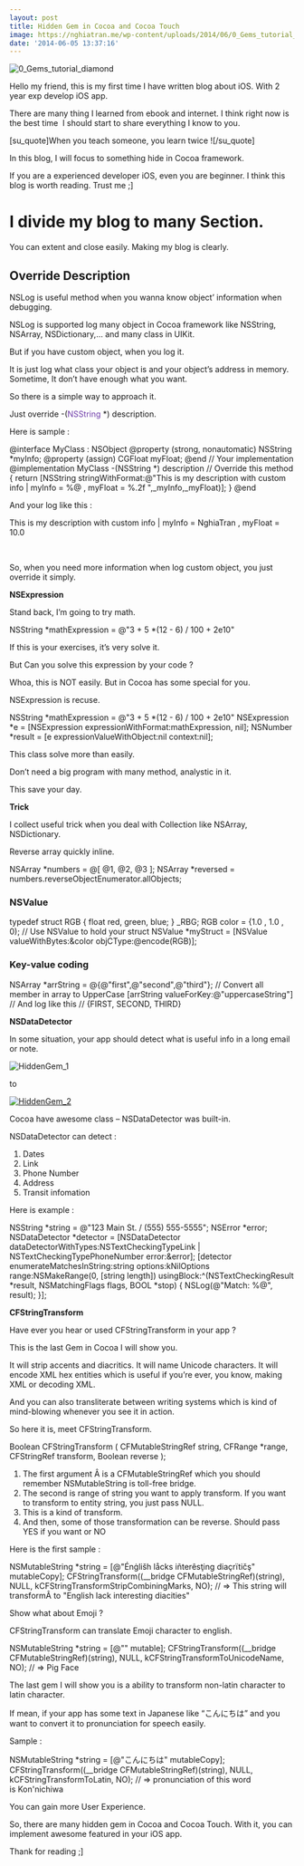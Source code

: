 ```yaml
---
layout: post
title: Hidden Gem in Cocoa and Cocoa Touch
image: https://nghiatran.me/wp-content/uploads/2014/06/0_Gems_tutorial_diamond.jpg
date: '2014-06-05 13:37:16'
---
```



![0_Gems_tutorial_diamond](https://i1.wp.com/128.199.214.43/wp-content/uploads/2014/06/0_Gems_tutorial_diamond-300x300.jpg?resize=300%2C300)

Hello my friend, this is my first time I have written blog about iOS. With 2 year exp develop iOS app.

There are many thing I learned from ebook and internet. I think right now is the best time  I should start to share everything I know to you.

[su_quote]When you teach someone, you learn twice ![/su_quote]

In this blog, I will focus to something hide in Cocoa framework.

If you are a experienced developer iOS, even you are beginner. I think this blog is worth reading. Trust me ;]


# I divide my blog to many Section.

You can extent and close easily. Making my blog is clearly.


## Override Description

NSLog is useful method when you wanna know object’ information when debugging.

NSLog is supported log many object in Cocoa framework like NSString, NSArray, NSDictionary,… and many class in UIKit.

But if you have custom object, when you log it.

It is just log what class your object is and your object’s address in memory. Sometime, It don’t have enough what you want.

So there is a simple way to approach it.

Just override -(<span style="color: #703daa;">NSString</span> *) description.

Here is sample :

@interface MyClass : NSObject @property (strong, nonautomatic) NSString *myInfo; @property (assign) CGFloat myFloat; @end // Your implementation @implementation MyClass -(NSString *) description // Override this method { return [NSString stringWithFormat:@"This is my description with custom info | myInfo = %@ , myFloat = %.2f ",_myInfo,_myFloat)]; } @end

And your log like this :

This is my description with custom info | myInfo = NghiaTran , myFloat = 10.0

 

So, when you need more information when log custom object, you just override it simply.

**NSExpression**

Stand back, I’m going to try math.

NSString *mathExpression = @"3 + 5 *(12 - 6) / 100 + 2e10"

If this is your exercises, it’s very solve it.

But Can you solve this expression by your code ?

Whoa, this is NOT easily. But in Cocoa has some special for you.

NSExpression is recuse.

NSString *mathExpression = @"3 + 5 *(12 - 6) / 100 + 2e10" NSExpression *e = [NSExpression expressionWithFormat:mathExpression, nil]; NSNumber *result = [e expressionValueWithObject:nil context:nil];

This class solve more than easily.

Don’t need a big program with many method, analystic in it.

This save your day.

**Trick**

I collect useful trick when you deal with Collection like NSArray, NSDictionary.

Reverse array quickly inline.

NSArray *numbers = @[ @1, @2, @3 ]; NSArray *reversed = numbers.reverseObjectEnumerator.allObjects;

### NSValue

typedef struct RGB { float red, green, blue; } _RBG; RGB color = {1.0 , 1.0 , 0); // Use NSValue to hold your struct NSValue *myStruct = [NSValue valueWithBytes:&color objCType:@encode(RGB)];

### Key-value coding

NSArray *arrString = @{@"first",@"second",@"third"}; // Convert all member in array to UpperCase [arrString valueForKey:@"uppercaseString"] // And log like this // {FIRST, SECOND, THIRD}

**NSDataDetector**

In some situation, your app should detect what is useful info in a long email or note.

![HiddenGem_1](https://i2.wp.com/128.199.214.43/wp-content/uploads/2014/06/HiddenGem_1.png?resize=845%2C416)

to

[![HiddenGem_2](https://i0.wp.com/128.199.214.43/wp-content/uploads/2014/06/HiddenGem_2.png?resize=841%2C408)](https://i0.wp.com/128.199.214.43/wp-content/uploads/2014/06/HiddenGem_2.png)

Cocoa have awesome class – NSDataDetector was built-in.

NSDataDetector can detect :

1. Dates
2. Link
3. Phone Number
4. Address
5. Transit infomation

Here is example :

NSString *string = @"123 Main St. / (555) 555-5555"; NSError *error; NSDataDetector *detector = [NSDataDetector dataDetectorWithTypes:NSTextCheckingTypeLink | NSTextCheckingTypePhoneNumber error:&error]; [detector enumerateMatchesInString:string options:kNilOptions range:NSMakeRange(0, [string length]) usingBlock:^(NSTextCheckingResult *result, NSMatchingFlags flags, BOOL *stop) { NSLog(@"Match: %@", result); }];

**CFStringTransform**

Have ever you hear or used CFStringTransform in your app ?

This is the last Gem in Cocoa I will show you.

It will strip accents and diacritics. It will name Unicode characters. It will encode XML hex entities which is useful if you’re ever, you know, making XML or decoding XML.

And you can also transliterate between writing systems which is kind of mind-blowing whenever you see it in action.

So here it is, meet CFStringTransform.

Boolean CFStringTransform ( CFMutableStringRef string, CFRange *range, CFStringRef transform, Boolean reverse );

1. The first argument Â is a CFMutableStringRef which you should remember NSMutableString is toll-free bridge.
2. The second is range of string you want to apply transform. If you want to transform to entity string, you just pass NULL.
3. This is a kind of transform.
4. And then, some of those transformation can be reverse. Should pass YES if you want or NO

Here is the first sample :

NSMutableString *string = [@"Énġlišh låcks iñterêsţing diaçrïtičş" mutableCopy]; CFStringTransform((__bridge CFMutableStringRef)(string), NULL, kCFStringTransformStripCombiningMarks, NO); // => This string will transformÂ to "English lack interesting diacities"

Show what about Emoji ?

CFStringTransform can translate Emoji character to english.

NSMutableString *string = [@"<Pig Face>" mutable]; CFStringTransform((__bridge CFMutableStringRef)(string), NULL, kCFStringTransformToUnicodeName, NO); // => Pig Face

The last gem I will show you is a ability to transform non-latin character to latin character.

If mean, if your app has some text in Japanese like “こんにちは” and you want to convert it to pronunciation for speech easily.

Sample :

NSMutableString *string = [@"こんにちは" mutableCopy]; CFStringTransform((__bridge CFMutableStringRef)(string), NULL, kCFStringTransformToLatin, NO); // => pronunciation of this word is Kon'nichiwa

You can gain more User Experience.

So, there are many hidden gem in Cocoa and Cocoa Touch. With it, you can implement awesome featured in your iOS app.

Thank for reading ;]


